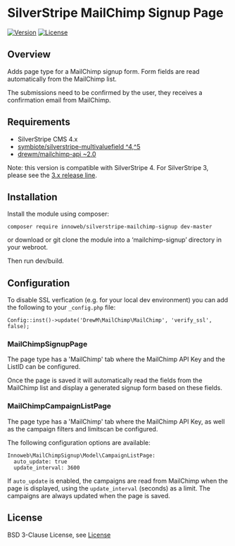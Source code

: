# SilverStripe MailChimp Signup Page

[![Version](http://img.shields.io/packagist/v/innoweb/silverstripe-mailchimp-signup.svg?style=flat-square)](https://packagist.org/packages/innoweb/silverstripe-mailchimp-signup)
[![License](http://img.shields.io/packagist/l/innoweb/silverstripe-mailchimp-signup.svg?style=flat-square)](license.md)

## Overview

Adds page type for a MailChimp signup form. Form fields are read automatically from the MailChimp list.

The submissions need to be confirmed by the user, they receives a confirmation email from MailChimp.

## Requirements

* SilverStripe CMS 4.x
* [symbiote/silverstripe-multivaluefield ^4,^5](https://packagist.org/packages/symbiote/silverstripe-multivaluefield)
* [drewm/mailchimp-api ~2.0](https://packagist.org/packages/drewm/mailchimp-api)

Note: this version is compatible with SilverStripe 4. For SilverStripe 3, please see the [3.x release line](https://github.com/xini/silverstripe-mailchimp-signup/tree/3.0.2).

## Installation

Install the module using composer:
```
composer require innoweb/silverstripe-mailchimp-signup dev-master
```
or download or git clone the module into a ‘mailchimp-signup’ directory in your webroot.

Then run dev/build.

## Configuration

To disable SSL verfication (e.g. for your local dev environment) you can add the following to your `_config.php` file:

```
Config::inst()->update('DrewM\MailChimp\MailChimp', 'verify_ssl', false);
```

### MailChimpSignupPage

The page type has a 'MailChimp' tab where the MailChimp API Key and the ListID can be configured. 

Once the page is saved it will automatically read the fields from the MailChimp list and display a generated signup form based on these fields.

### MailChimpCampaignListPage 

The page type has a 'MailChimp' tab where the MailChimp API Key, as well as the campaign filters and limitscan be configured.

The following configuration options are available:

```
Innoweb\MailChimpSignup\Model\CampaignListPage:
  auto_update: true
  update_interval: 3600
```

If `auto_update` is enabled, the campaigns are read from MailChimp when the page is displayed, using the `update_interval` (seconds) as a limit.
The campaigns are always updated when the page is saved.

## License

BSD 3-Clause License, see [License](license.md)
